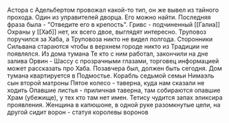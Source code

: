 
Астора с Адельбертом провожал какой-то тип, он же вывел из тайного прохода. Один из управителей дворца. Его можно найти.
Последняя фраза была - "Отведите его в крепость".
Гривс - подчиненный [[Галиа]] 
Охраны у [[Хаб]] нет, их всего двое, выглядят интересно. 
Труповоз поручился за Хаба, а Труповоза никто не видел полгода.
Сторонники Сильвана стараются чтобы в верхнем городе никто из Традиции не появлялся.
Из дома тумана
Те кто с ним работал, закончили на дне залива
Орвин - Шассу с прозрачными глазами, торговец информацией может рассказать про Хаба. 
Позавчера был, должен быть сегодня. 
Дом тумана квартируется в Подмостье.
Корабль седьмой семьи
Нимаэль сын второй матроны
Пятое колесо - таверна, куда нам сказали не ходить
Опавшие листья - приличная таверна, там собираются опавшие
Храм (убежище), у тех кто там нет имен.
Тетису чудится запах эликсира проявления.
Женщина в капюшоне, в одной руке разомкнутые цепи, на другой сидит ворон - статуя королевы воронов
